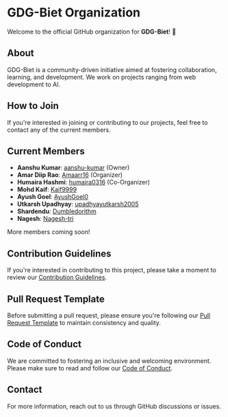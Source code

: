 <!--

**Here are some ideas to get you started:**

🙋‍♀️ A short introduction - what is your organization all about?
🌈 Contribution guidelines - how can the community get involved?
👩‍💻 Useful resources - where can the community find your docs? Is there anything else the community should know?
🍿 Fun facts - what does your team eat for breakfast?
🧙 Remember, you can do mighty things with the power of [Markdown](https://docs.github.com/github/writing-on-github/getting-started-with-writing-and-formatting-on-github/basic-writing-and-formatting-syntax)
-->
# GDG-Biet Organization

Welcome to the official GitHub organization for **GDG-Biet**! 🎉

## About
GDG-Biet is a community-driven initiative aimed at fostering collaboration, learning, and development. We work on projects ranging from web development to AI.

## How to Join
If you're interested in joining or contributing to our projects, feel free to contact any of the current members.

## Current Members
- **Aanshu Kumar**: [aanshu-kumar](https://github.com/aanshu-kumar) (Owner)
- **Amar Diip Rao**: [Amaarr16](https://github.com/Amaarr16) (Organizer)
- **Humaira Hashmi**: [humaira0316](https://github.com/humaira0316) (Co-Organizer)
- **Mohd Kaif**: [Kaif9999](https://github.com/Kaif9999)
- **Ayush Goel**: [AyushGoel0](https://github.com/AyushGoel0)
- **Utkarsh Upadhyay**: [upadhyayutkarsh2005](https://github.com/upadhyayutkarsh2005)
- **Shardendu**: [Dumbledorithm](https://github.com/Dumbledorithm)
- **Nagesh**: [Nagesh-tri](https://github.com/Nagesh-tri)

More members coming soon!

## Contribution Guidelines

If you're interested in contributing to this project, please take a moment to review our [Contribution Guidelines](./CONTRIBUTING.md).

## Pull Request Template

Before submitting a pull request, please ensure you're following our [Pull Request Template](./PULL_REQUEST_TEMPLATE.md) to maintain consistency and quality.

## Code of Conduct

We are committed to fostering an inclusive and welcoming environment. Please make sure to read and follow our [Code of Conduct](./CODE_OF_CONDUCT.md).

## Contact
For more information, reach out to us through GitHub discussions or issues.
